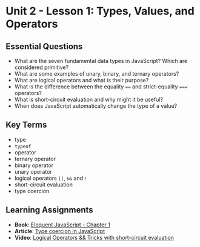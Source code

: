 # Unit 2 - Lesson 1: Types, Values, and Operators

## Essential Questions
* What are the seven fundamental data types in JavaScript? Which are considered primitive?
* What are some examples of unary, binary, and ternary operators?
* What are logical operators and what is their purpose?
* What is the difference between the equality `==` and strict-equality `===` operators?
* What is short-circuit evaluation and why might it be useful?
* When does JavaScript automatically change the type of a value?

## Key Terms
* type
* `typeof`
* operator
* ternary operator
* binary operator
* unary operator
* logical operators `||`, `&&` and `!`
* short-circuit evaluation
* type coercion

## Learning Assignments

* **Book**: [Eloquent JavaScript - Chapter 1](https://eloquentjavascript.net/01_values.html)
* **Article**: [Type coercion in JavaScript](https://github.com/The-Marcy-Lab-School/se-unit-2/blob/master/lesson-1-types_values_operators/type-coercion.md)
* **Video**: [Logical Operators && Tricks with short-circuit evaluation](https://www.youtube.com/watch?v=r7v6EIiHfVA)
